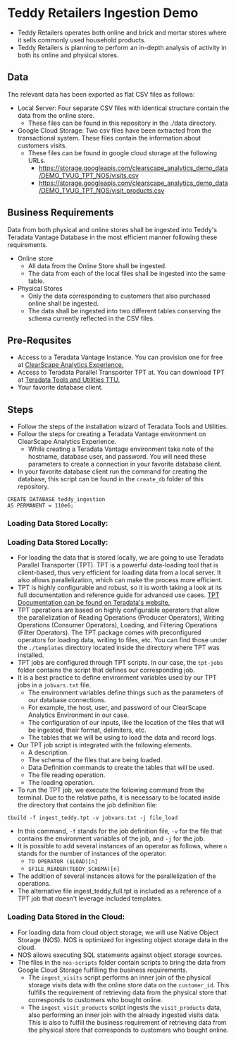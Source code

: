# Teddy Retailers Ingestion Demo
- Teddy Retailers operates both online and brick and mortar stores where it sells commonly used household products.
- Teddy Retailers is planning to perform an in-depth analysis of activity in both its online and physical stores.

## Data
The relevant data has been exported as flat CSV files as follows:
* Local Server: Four separate CSV files with identical structure contain the data from the online store.
    - These files can be found in this repository in the ./data directory.
* Google Cloud Storage: Two csv files have been extracted from the transactional system. These files contain the information about customers visits.
    - These files can be found in google cloud storage at the following URLs.
        - https://storage.googleapis.com/clearscape_analytics_demo_data/DEMO_TVUG_TPT_NOS/visits.csv
        - https://storage.googleapis.com/clearscape_analytics_demo_data/DEMO_TVUG_TPT_NOS/visit_products.csv

## Business Requirements 
Data from both physical and online stores shall be ingested into Teddy's Teradata Vantage Database in the most efficient manner following these requirements.
* Online store 
    - All data from the Online Store shall be ingested. 
    - The data from each of the local files shall be ingested into the same table.
* Physical Stores
    - Only the data corresponding to customers that also purchased online shall be ingested.
    - The data shall be ingested into two different tables conserving the schema currently reflected in the CSV files.

## Pre-Requsites
* Access to a Teradata Vantage Instance. You can provision one for free at [ClearScape Analytics Experience.](https://clearscape.teradata.com/sign-in?utm_source=github&utm_medium=readme&utm_campaign=TPT_NOS)
* Access to Teradata Parallel Transporter TPT at. You can download TPT at [Teradata Tools and Utilities TTU.](https://downloads.teradata.com/download/database/teradata-tools-and-utilities-13-10) 
* Your favorite database client.

## Steps
* Follow the steps of the installation wizard of Teradata Tools and Utilities.
* Follow the steps for creating a Teradata Vantage environment on ClearScape Analytics Experience.
    - While creating a Teradata Vantage environment take note of the hostname, database user, and password. You will need these parameters to create a connection in your favorite database client.
* In your favorite database client run the command for creating the database, this script can be found in the `create_db` folder of this repository.
```
CREATE DATABASE teddy_ingestion
AS PERMANENT = 110e6;
```

### Loading Data Stored Locally:

### Loading Data Stored Locally:
* For loading the data that is stored locally, we are going to use Teradata Parallel Transporter (TPT). TPT is a powerful data-loading tool that is client-based, thus very efficient for loading data from a local server. It also allows parallelization, which can make the process more efficient.
* TPT is highly configurable and robust, so it is worth taking a look at its full documentation and reference guide for advanced use cases. [TPT Documentation can be found on Teradata's website.](https://docs.teradata.com/r/k_KCYzsgJJ_t2du~c~wK_Q/OkTPh7PBa4ICuyi45jJsgQ)
* TPT operations are based on highly configurable operators that allow the parallelization of Reading Operations (Producer Operators), Writing Operations (Consumer Operators), Loading, and Filtering Operations (Filter Operators). The TPT package comes with preconfigured operators for loading data, writing to files, etc. You can find those under the `./templates` directory located inside the directory where TPT was installed.
* TPT jobs are configured through TPT scripts. In our case, the `tpt-jobs` folder contains the script that defines our corresponding job.
* It is a best practice to define environment variables used by our TPT jobs in a `jobvars.txt` file.
  - The environment variables define things such as the parameters of our database connections.
  - For example, the host, user, and password of our ClearScape Analytics Environment in our case.
  - The configuration of our inputs, like the location of the files that will be ingested, their format, delimiters, etc.
  - The tables that we will be using to load the data and record logs.
* Our TPT job script is integrated with the following elements.
  - A description.
  - The schema of the files that are being loaded.
  - Data Definition commands to create the tables that will be used.
  - The file reading operation.
  - The loading operation.
* To run the TPT job, we execute the following command from the terminal. Due to the relative paths, it is necessary to be located inside the directory that contains the job definition file:
```
tbuild -f ingest_teddy.tpt -v jobvars.txt -j file_load
```
* In this command, `-f` stands for the job definition file, `-v` for the file that contains the environment variables of the job, and `-j` for the job.
* It is possible to add several instances of an operator as follows, where `n` stands for the number of instances of the operator:
  - `TO OPERATOR ($LOAD)[n]`
  - `$FILE_READER(TEDDY_SCHEMA)[n]`
* The addition of several instances allows for the parallelization of the operations.
* The alternative file ingest_teddy_full.tpt is included as a reference of a TPT job that doesn't leverage included templates.

### Loading Data Stored in the Cloud:
* For loading data from cloud object storage, we will use Native Object Storage (NOS). NOS is optimized for ingesting object storage data in the cloud.
* NOS allows executing SQL statements against object storage sources.
* The files in the `nos-scripts` folder contain scripts to bring the data from Google Cloud Storage fulfilling the business requirements.
  - The `ingest_visits` script performs an inner join of the physical storage visits data with the online store data on the `customer_id`. This fulfills the requirement of retrieving data from the physical store that corresponds to customers who bought online.
  - The `ingest_visit_products` script ingests the `visit_products` data, also performing an inner join with the already ingested visits data. This is also to fulfill the business requirement of retrieving data from the physical store that corresponds to customers who bought online.
